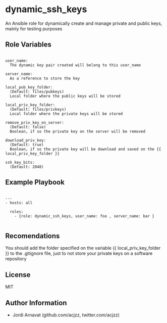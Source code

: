 dynamic_ssh_keys
====================
An Ansible role for dynamically create and manage private and public keys, mainly for testing purposes

Role Variables
--------------

```

user_name: 
  The dynamic key pair created will belong to this user_name 

server_name: 
  As a reference to store the key

local_pub_key_folder: 
  (Default: files/pubkeys)
  Local folder where the public keys will be stored

local_priv_key_folder: 
  (Default: files/privkeys)
  Local folder where the private keys will be stored

remove_priv_key_on_server: 
  (Default: false)
  Boolean, if so the private key on the server will be removed

download_priv_key: 
  (Default: true)
  Boolean, if so the private key will be download and saved on the {{ local_priv_key_folder }}

ssh_key_bits: 
  (Default: 2048)

```

Example Playbook
----------------

```

---
- hosts: all

  roles:
    - {role: dynamic_ssh_keys, user_name: foo , server_name: bar }


```

Recomendations
--------------

You should add the folder specified on the variable {{ local_priv_key_folder }} to the .gitignore file, just to not store your private keys on a software repository

License
-------

MIT

Author Information
------------------
* Jordi Arnavat (github.com/acjzz, twitter.com/acjzz)

